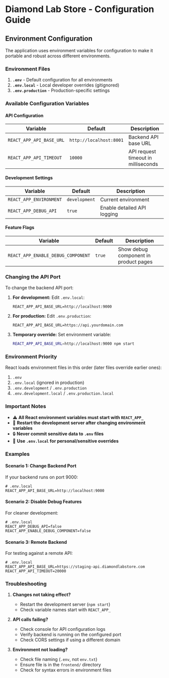 # Diamond Lab Store - Configuration Guide

## Environment Configuration

The application uses environment variables for configuration to make it portable and robust across different environments.

### Environment Files

1. **`.env`** - Default configuration for all environments
2. **`.env.local`** - Local developer overrides (gitignored)
3. **`.env.production`** - Production-specific settings

### Available Configuration Variables

#### API Configuration
| Variable | Default | Description |
|----------|---------|-------------|
| `REACT_APP_API_BASE_URL` | `http://localhost:8001` | Backend API base URL |
| `REACT_APP_API_TIMEOUT` | `10000` | API request timeout in milliseconds |

#### Development Settings
| Variable | Default | Description |
|----------|---------|-------------|
| `REACT_APP_ENVIRONMENT` | `development` | Current environment |
| `REACT_APP_DEBUG_API` | `true` | Enable detailed API logging |

#### Feature Flags
| Variable | Default | Description |
|----------|---------|-------------|
| `REACT_APP_ENABLE_DEBUG_COMPONENT` | `true` | Show debug component in product pages |

### Changing the API Port

To change the backend API port:

1. **For development:** Edit `.env.local`:
   ```env
   REACT_APP_API_BASE_URL=http://localhost:9000
   ```

2. **For production:** Edit `.env.production`:
   ```env
   REACT_APP_API_BASE_URL=https://api.yourdomain.com
   ```

3. **Temporary override:** Set environment variable:
   ```bash
   REACT_APP_API_BASE_URL=http://localhost:9000 npm start
   ```

### Environment Priority

React loads environment files in this order (later files override earlier ones):

1. `.env`
2. `.env.local` (ignored in production)
3. `.env.development` / `.env.production`
4. `.env.development.local` / `.env.production.local`

### Important Notes

- ⚠️ **All React environment variables must start with `REACT_APP_`**
- 🔄 **Restart the development server after changing environment variables**
- 🔒 **Never commit sensitive data to `.env` files**
- 📝 **Use `.env.local` for personal/sensitive overrides**

### Examples

#### Scenario 1: Change Backend Port
If your backend runs on port 9000:

```env
# .env.local
REACT_APP_API_BASE_URL=http://localhost:9000
```

#### Scenario 2: Disable Debug Features
For cleaner development:

```env
# .env.local
REACT_APP_DEBUG_API=false
REACT_APP_ENABLE_DEBUG_COMPONENT=false
```

#### Scenario 3: Remote Backend
For testing against a remote API:

```env
# .env.local
REACT_APP_API_BASE_URL=https://staging-api.diamondlabstore.com
REACT_APP_API_TIMEOUT=20000
```

### Troubleshooting

1. **Changes not taking effect?**
   - Restart the development server (`npm start`)
   - Check variable names start with `REACT_APP_`

2. **API calls failing?**
   - Check console for API configuration logs
   - Verify backend is running on the configured port
   - Check CORS settings if using a different domain

3. **Environment not loading?**
   - Check file naming (`.env`, not `env.txt`)
   - Ensure file is in the `frontend/` directory
   - Check for syntax errors in environment files 